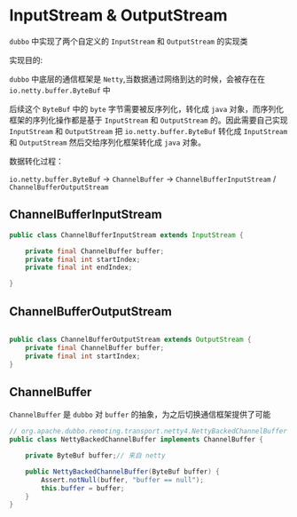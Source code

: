 # InputStream & OutputStream

`dubbo` 中实现了两个自定义的 `InputStream` 和 `OutputStream` 的实现类

实现目的:

`dubbo` 中底层的通信框架是 `Netty`,当数据通过网络到达的时候，会被存在在 `io.netty.buffer.ByteBuf` 中

后续这个 `ByteBuf` 中的 `byte` 字节需要被反序列化，转化成 `java` 对象，而序列化框架的序列化操作都是基于 `InputStream` 和 `OutputStream` 的。因此需要自己实现`InputStream` 和 `OutputStream` 把 `io.netty.buffer.ByteBuf` 转化成 `InputStream` 和 `OutputStream` 然后交给序列化框架转化成 `java` 对象。

数据转化过程：

`io.netty.buffer.ByteBuf` -> `ChannelBuffer` -> `ChannelBufferInputStream` / `ChannelBufferOutputStream`

## ChannelBufferInputStream

```java
public class ChannelBufferInputStream extends InputStream {

    private final ChannelBuffer buffer;
    private final int startIndex;
    private final int endIndex;

}
```

## ChannelBufferOutputStream

```java

public class ChannelBufferOutputStream extends OutputStream {
    private final ChannelBuffer buffer;
    private final int startIndex;
}
```

## ChannelBuffer

`ChannelBuffer` 是 `dubbo` 对 `buffer` 的抽象，为之后切换通信框架提供了可能

```java
// org.apache.dubbo.remoting.transport.netty4.NettyBackedChannelBuffer
public class NettyBackedChannelBuffer implements ChannelBuffer {

    private ByteBuf buffer;// 来自 netty

    public NettyBackedChannelBuffer(ByteBuf buffer) {
        Assert.notNull(buffer, "buffer == null");
        this.buffer = buffer;
    }
}
```

